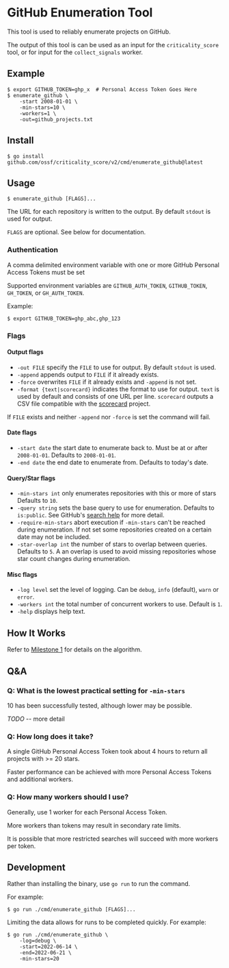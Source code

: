 # GitHub Enumeration Tool

This tool is used to reliably enumerate projects on GitHub.

The output of this tool is can be used as an input for the `criticality_score`
tool, or for input for the `collect_signals` worker.

## Example

```shell
$ export GITHUB_TOKEN=ghp_x  # Personal Access Token Goes Here 
$ enumerate_github \
    -start 2008-01-01 \
    -min-stars=10 \
    -workers=1 \
    -out=github_projects.txt
```

## Install

```shell
$ go install github.com/ossf/criticality_score/v2/cmd/enumerate_github@latest
```

## Usage

```shell
$ enumerate_github [FLAGS]...
```

The URL for each repository is written to the output. By default `stdout` is used
for output.

`FLAGS` are optional. See below for documentation.

### Authentication

A comma delimited environment variable with one or more GitHub Personal Access
Tokens must be set

Supported environment variables are `GITHUB_AUTH_TOKEN`, `GITHUB_TOKEN`, 
`GH_TOKEN`, or `GH_AUTH_TOKEN`.

Example:

```shell
$ export GITHUB_TOKEN=ghp_abc,ghp_123
```

### Flags

#### Output flags

- `-out FILE` specify the `FILE` to use for output. By default `stdout` is used.
- `-append` appends output to `FILE` if it already exists.
- `-force` overwrites `FILE` if it already exists and `-append` is not set.
- `-format {text|scorecard}` indicates the format to use for output. `text` is
  used by default and consists of one URL per line. `scorecard` outputs a CSV
  file compatible with the [scorecard](https://github.com/ossf/scorecard)
  project.

If `FILE` exists and neither `-append` nor `-force` is set the command will fail.

#### Date flags

- `-start date`
        the start date to enumerate back to. Must be at or after `2008-01-01`. Defaults to `2008-01-01`.
- `-end date`
        the end date to enumerate from. Defaults to today's date.

#### Query/Star flags

- `-min-stars int` only enumerates repositories with this or more of stars
  Defaults to `10`.
- `-query string` sets the base query to use for enumeration. Defaults to
  `is:public`. See GitHub's [search help](https://docs.github.com/en/search-github/searching-on-github/searching-for-repositories)
  for more detail.
- `-require-min-stars` abort execution if `-min-stars` can't be reached during
  enumeration. If not set some repositories created on a certain date may not
  be included.
- `-star-overlap int` the number of stars to overlap between queries. Defaults
  to `5`. A an overlap is used to avoid missing repositories whose star count
  changes during enumeration.

#### Misc flags

- `-log level` set the level of logging. Can be `debug`, `info` (default), `warn` or `error`.
- `-workers int` the total number of concurrent workers to use. Default is `1`.
- `-help` displays help text.

## How It Works

Refer to [Milestone 1](../../docs/design/milestone_1.md) for details on the
algorithm.

## Q&A

### Q: What is the lowest practical setting for `-min-stars`

10 has been successfully tested, although lower may be possible.

*TODO* -- more detail

### Q: How long does it take?

A single GitHub Personal Access Token took about 4 hours to return all
projects with >= 20 stars.

Faster performance can be achieved with more Personal Access Tokens and
additional workers.

### Q: How many workers should I use?

Generally, use 1 worker for each Personal Access Token.

More workers than tokens may result in secondary rate limits.

It is possible that more restricted searches will succeed with more workers per
token.

## Development

Rather than installing the binary, use `go run` to run the command.

For example:

```shell
$ go run ./cmd/enumerate_github [FLAGS]...
```

Limiting the data allows for runs to be completed quickly. For example:

```shell
$ go run ./cmd/enumerate_github \
    -log=debug \
    -start=2022-06-14 \
    -end=2022-06-21 \
    -min-stars=20
```
